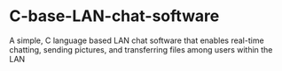 # C-base-LAN-chat-software
A simple, C language based LAN chat software that enables real-time chatting, sending pictures, and transferring files among users within the LAN
